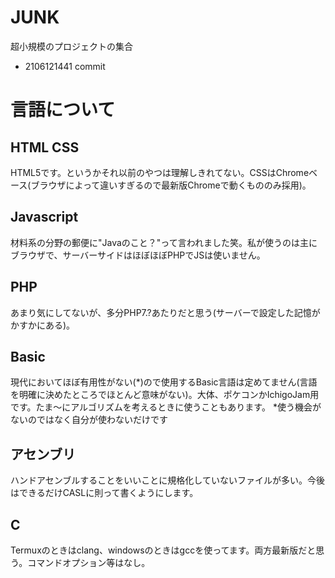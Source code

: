 # JUNK
超小規模のプロジェクトの集合

- 2106121441 commit

# 言語について

## HTML CSS
HTML5です。というかそれ以前のやつは理解しきれてない。CSSはChromeベース(ブラウザによって違いすぎるので最新版Chromeで動くもののみ採用)。

## Javascript
材料系の分野の郵便に"Javaのこと？"って言われました笑。私が使うのは主にブラウザで、サーバーサイドはほぼほぼPHPでJSは使いません。

## PHP
あまり気にしてないが、多分PHP7.?あたりだと思う(サーバーで設定した記憶がかすかにある)。

## Basic
現代においてほぼ有用性がない(*)ので使用するBasic言語は定めてません(言語を明確に決めたところでほとんど意味がない)。大体、ポケコンかIchigoJam用です。たま〜にアルゴリズムを考えるときに使うこともあります。
*使う機会がないのではなく自分が使わないだけです

## アセンブリ
ハンドアセンブルすることをいいことに規格化していないファイルが多い。今後はできるだけCASLに則って書くようにします。

## C
Termuxのときはclang、windowsのときはgccを使ってます。両方最新版だと思う。コマンドオプション等はなし。
